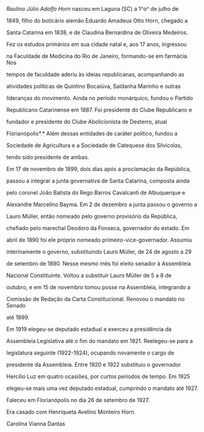 

*Raulino Júlio Adolfo Horn* nasceu em Laguna (SC) a 1^o^ de julho de

1849, filho do boticário alemão Eduardo Amadeus Otto Horn, chegado a

Santa Catarina em 1838, e de Claudina Bernardina de Oliveira Medeiros.



Fez os estudos primários em sua cidade natal e, aos 17 anos, ingressou

na Faculdade de Medicina do Rio de Janeiro, formando-se em farmácia. Nos

tempos de faculdade aderiu às ideias republicanas, acompanhando as

atividades políticas de Quintino Bocaiúva, Saldanha Marinho e outras

lideranças do movimento. Ainda no período monárquico, fundou o Partido

Republicano Catarinense em 1887. Foi presidente do Clube Republicano e

fundador e presidente do Clube Abolicionista de Desterro, atual

Florianópolis*.* Além dessas entidades de caráter político, fundou a

Sociedade de Agricultura e a Sociedade de Catequese dos Silvícolas,

tendo sido presidente de ambas.



Em 17 de novembro de 1899, dois dias após a proclamação da República,

passou a integrar a junta governativa de Santa Catarina, composta ainda

pelo coronel João Batista do Rego Barros Cavalcanti de Albuquerque e

Alexandre Marcelino Bayma. Em 2 de dezembro a junta passou o governo a

Lauro Müller, então nomeado pelo governo provisório da República,

chefiado pelo marechal Deodoro da Fonseca, governador do estado. Em

abril de 1890 foi ele próprio nomeado primeiro-vice-governador. Assumiu

interinamente o governo, substituindo Lauro Müller, de 24 de agosto a 29

de setembro de 1890. Nesse mesmo mês foi eleito senador à Assembleia

Nacional Constituinte. Voltou a substituir Lauro Müller de 5 a 8 de

outubro, e em 15 de novembro tomou posse na Assembleia, integrando a

Comissão de Redação da Carta Constitucional. Renovou o mandato no Senado

até 1899.



Em 1919 elegeu-se deputado estadual e exerceu a presidência da

Assembleia Legislativa até o fim do mandato em 1921. Reelegeu-se para a

legislatura seguinte (1922-1924), ocupando novamente o cargo de

presidente da Assembleia. Entre 1920 e 1922 substituiu o governador

Hercílio Luz em quatro ocasiões, por curtos períodos de tempo. Em 1925

elegeu-se mais uma vez deputado estadual, cumprindo o mandato até 1927.



Faleceu em Florianópolis no dia 26 de setembro de 1927.



Era casado com Henriqueta Avelino Monteiro Horn.



Carolina Vianna Dantas



